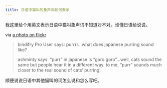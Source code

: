 ```yaml
---
title: 日语中猫叫的象声词如何表示
---
```


<p>我这里给个用英文表示日语中猫叫象声词不知道对不对。谁懂日语给说说。</p>

<p>via <a href="http://www.flickr.com/photos/70618705@N00/42170141/">a photo on flickr</a></p>

<blockquote>
  <p>bindifry  Pro User  says:
  purrrr&#8230;what does japanese purring sound like?</p>
  
  <p>ashminty says:
  &#8220;purr&#8221; in japanese is &#8220;goro goro&#8221;&#8230;well, cats sound the same but people hear it in a different way. to me, &#8220;purr&#8221; sounds much closer to the real sound of cats&#8217; purring!</p>
</blockquote>

<p>顺便说说日语中其他猫叫的词怎么说和怎么写吧。</p>
